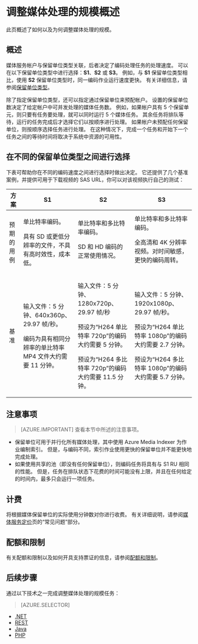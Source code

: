<properties
    pageTitle="调整媒体处理的规模概述 | Azure"
    description="本主题概述了如何使用 Azure 媒体服务调整媒体处理的规模。"
    services="media-services"
    documentationcenter=""
    author="juliako"
    manager="erikre"
    editor=""
    translationtype="Human Translation" />
<tags
    ms.assetid="780ef5c2-3bd6-4261-8540-6dee77041387"
    ms.service="media-services"
    ms.workload="media"
    ms.tgt_pltfrm="na"
    ms.devlang="na"
    ms.topic="article"
    ms.date="03/13/2017"
    wacn.date="06/15/2017"
    ms.author="juliako"
    ms.sourcegitcommit="a114d832e9c5320e9a109c9020fcaa2f2fdd43a9"
    ms.openlocfilehash="3dc742a89b55435528793df451bbb1ce122c6d5f"
    ms.lasthandoff="06/15/2017" />

# <a name="scaling-media-processing-overview"></a>调整媒体处理的规模概述
此页概述了如何以及为何调整媒体处理的规模。 

## <a name="overview"></a>概述
媒体服务帐户与保留单位类型关联，后者决定了编码处理任务的处理速度。 可以在以下保留单位类型中进行选择：**S1**、**S2** 或 **S3**。 例如，与 **S1** 保留单位类型相比，使用 **S2** 保留单位类型时，同一编码作业运行速度更快。 有关详细信息，请参阅[保留单位类型](https://azure.microsoft.com/zh-cn/blog/high-speed-encoding-with-azure-media-services/)。

除了指定保留单位类型，还可以指定通过保留单位来预配帐户。 设置的保留单位数决定了给定帐户中可并发处理的媒体任务数。 例如，如果帐户具有 5 个保留单元，则只要有任务要处理，就可以同时运行 5 个媒体任务。 其余任务将排队等待，运行的任务完成后才选择它们以按顺序进行处理。 如果帐户未预配任何保留单位，则按顺序选择任务进行处理。 在这种情况下，完成一个任务和开始下一个任务之间的等待时间将取决于系统中资源的可用性。

## <a name="choosing-between-different-reserved-unit-types"></a>在不同的保留单位类型之间进行选择
下表可帮助你在不同的编码速度之间进行选择时做出决定。 它还提供了几个基准案例，并提供可用于下载视频的 SAS URL，你可以对该视频执行自己的测试：

| 方案 | **S1** | **S2** | **S3** |
| --- | --- | --- | --- |
| 预期的用例| <p>单比特率编码。</p><p>具有 SD 或更低分辨率的文件，不具有高时效性，成本低。 |单比特率和多比特率编码。</p><p>SD 和 HD 编码的正常使用情况。 |单比特率和多比特率编码。</p><p>全高清和 4K 分辨率视频。对时间敏感，更快的编码周转。 </p> |
| 基准|<p>输入文件：5 分钟、640x360p、29.97 帧/秒。</p><p>编码为具有相同分辨率的单比特率 MP4 文件大约需要 11 分钟。</p>|<p>输入文件：5 分钟、1280x720p、29.97 帧/秒</p><p>预设为“H264 单比特率 720p”的编码大约需要 5 分钟。</p><p>预设为“H264 多比特率 720p”的编码大约需要 11.5 分钟。</p>|<p>输入文件：5 分钟、1920x1080p、29.97 帧/秒。</p><p>预设为“H264 单比特率 1080p”的编码大约需要 2.7 分钟。</p><p>预设为“H264 多比特率 1080p”的编码大约需要 5.7 分钟。</p>|

## <a name="considerations"></a>注意事项
> [AZURE.IMPORTANT]
> 查看本节中所述的注意事项。  
> 
> 

* 保留单位可用于并行化所有媒体处理，其中使用 Azure Media Indexer 为作业编制索引。  但是，与编码不同，索引作业使用更快的保留单位并不能更快地完成处理。
* 如果使用共享的池（即没有任何保留单位），则编码任务将具有与 S1 RU 相同的性能。 但是，任务在排队状态下花费的时间可能没有上限，并且在任何给定的时间内，最多只会运行一项任务。


## <a name="billing"></a>计费

将根据媒体保留单位的实际使用分钟数对你进行收费。 有关详细说明，请参阅[媒体服务定价](/pricing/details/media-services/)页的“常见问题”部分。   

## <a name="quotas-and-limitations"></a>配额和限制
有关配额和限制以及如何开具支持票证的信息，请参阅[配额和限制](/documentation/articles/media-services-quotas-and-limitations/)。

## <a name="next-step"></a>后续步骤
通过以下技术之一完成调整媒体处理的规模任务：
> [AZURE.SELECTOR]
- [.NET](/documentation/articles/media-services-dotnet-encoding-units/)
- [REST](https://docs.microsoft.com/zh-cn/rest/api/media/operations/encodingreservedunittype)
- [Java](https://github.com/southworkscom/azure-sdk-for-media-services-java-samples)
- [PHP](https://github.com/Azure/azure-sdk-for-php/tree/master/examples/MediaServices)
<!--Update_Description: add "计费" section-->